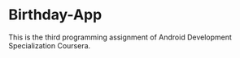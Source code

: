 # Birthday-App
This is the third programming assignment of Android Development Specialization Coursera.
